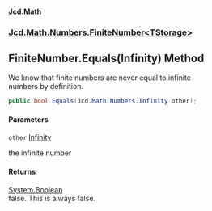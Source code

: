 #### [Jcd.Math](index.md 'index')
### [Jcd.Math.Numbers](Jcd.Math.Numbers.md 'Jcd.Math.Numbers').[FiniteNumber&lt;TStorage&gt;](Jcd.Math.Numbers.FiniteNumber_TStorage_.md 'Jcd.Math.Numbers.FiniteNumber<TStorage>')

## FiniteNumber<TStorage>.Equals(Infinity) Method

We know that finite numbers are never equal to infinite  
numbers by definition.

```csharp
public bool Equals(Jcd.Math.Numbers.Infinity other);
```
#### Parameters

<a name='Jcd.Math.Numbers.FiniteNumber_TStorage_.Equals(Jcd.Math.Numbers.Infinity).other'></a>

`other` [Infinity](Jcd.Math.Numbers.Infinity.md 'Jcd.Math.Numbers.Infinity')

the infinite number

#### Returns
[System.Boolean](https://docs.microsoft.com/en-us/dotnet/api/System.Boolean 'System.Boolean')  
false. This is always false.